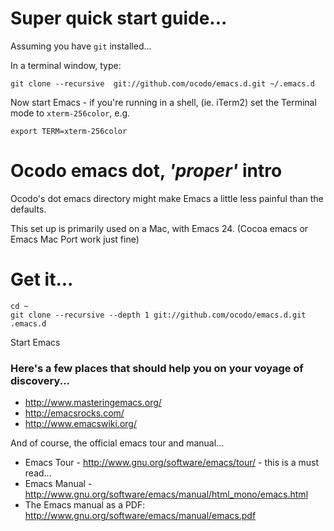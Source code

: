 # Super quick start guide...

Assuming you have `git` installed...

In a terminal window, type:

    git clone --recursive  git://github.com/ocodo/emacs.d.git ~/.emacs.d

Now start Emacs - if you're running in a shell, (ie. iTerm2)
set the Terminal mode to `xterm-256color`, e.g.

    export TERM=xterm-256color

# Ocodo emacs dot, *'proper'* intro

Ocodo's dot emacs directory might make Emacs a little less painful
than the defaults.

This set up is primarily used on a Mac, with Emacs 24. (Cocoa emacs or
Emacs Mac Port work just fine)

# Get it...

    cd ~
    git clone --recursive --depth 1 git://github.com/ocodo/emacs.d.git .emacs.d


Start Emacs

### Here's a few places that should help you on your voyage of discovery...

* http://www.masteringemacs.org/
* http://emacsrocks.com/
* http://www.emacswiki.org/

And of course, the official emacs tour and manual...

* Emacs Tour - http://www.gnu.org/software/emacs/tour/ - this is a must read...
* Emacs Manual - http://www.gnu.org/software/emacs/manual/html_mono/emacs.html
* The Emacs manual as a PDF: http://www.gnu.org/software/emacs/manual/emacs.pdf
